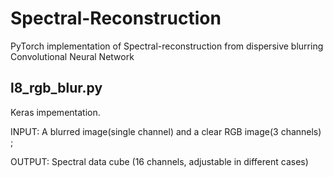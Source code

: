 # Spectral-Reconstruction
PyTorch implementation of Spectral-reconstruction from dispersive blurring Convolutional Neural Network 
## l8_rgb_blur.py  
Keras impementation. 

INPUT: A blurred image(single channel) and a clear RGB image(3 channels) ;

OUTPUT: Spectral data cube (16 channels, adjustable  in different cases)
